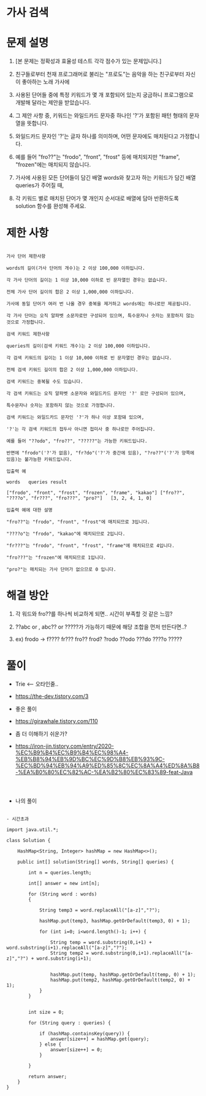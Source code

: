 # 가사 검색

# 문제 설명

1. [본 문제는 정확성과 효율성 테스트 각각 점수가 있는 문제입니다.]

2. 친구들로부터 천재 프로그래머로 불리는 "프로도"는 음악을 하는 친구로부터 자신이 좋아하는 노래 가사에 

3. 사용된 단어들 중에 특정 키워드가 몇 개 포함되어 있는지 궁금하니 프로그램으로 개발해 달라는 제안을 받았습니다.

4. 그 제안 사항 중, 키워드는 와일드카드 문자중 하나인 '?'가 포함된 패턴 형태의 문자열을 뜻합니다.

5. 와일드카드 문자인 '?'는 글자 하나를 의미하며, 어떤 문자에도 매치된다고 가정합니다.

6. 예를 들어 "fro??"는 "frodo", "front", "frost" 등에 매치되지만 "frame", "frozen"에는 매치되지 않습니다.

7. 가사에 사용된 모든 단어들이 담긴 배열 words와 찾고자 하는 키워드가 담긴 배열 queries가 주어질 때,

8. 각 키워드 별로 매치된 단어가 몇 개인지 순서대로 배열에 담아 반환하도록 solution 함수를 완성해 주세요.

# 제한 사항

```

가사 단어 제한사항

words의 길이(가사 단어의 개수)는 2 이상 100,000 이하입니다.

각 가사 단어의 길이는 1 이상 10,000 이하로 빈 문자열인 경우는 없습니다.

전체 가사 단어 길이의 합은 2 이상 1,000,000 이하입니다.

가사에 동일 단어가 여러 번 나올 경우 중복을 제거하고 words에는 하나로만 제공됩니다.

각 가사 단어는 오직 알파벳 소문자로만 구성되어 있으며, 특수문자나 숫자는 포함하지 않는 것으로 가정합니다.

검색 키워드 제한사항

queries의 길이(검색 키워드 개수)는 2 이상 100,000 이하입니다.

각 검색 키워드의 길이는 1 이상 10,000 이하로 빈 문자열인 경우는 없습니다.

전체 검색 키워드 길이의 합은 2 이상 1,000,000 이하입니다.

검색 키워드는 중복될 수도 있습니다.

각 검색 키워드는 오직 알파벳 소문자와 와일드카드 문자인 '?' 로만 구성되어 있으며,

특수문자나 숫자는 포함하지 않는 것으로 가정합니다.

검색 키워드는 와일드카드 문자인 '?'가 하나 이상 포함돼 있으며,

'?'는 각 검색 키워드의 접두사 아니면 접미사 중 하나로만 주어집니다.

예를 들어 "??odo", "fro??", "?????"는 가능한 키워드입니다.

반면에 "frodo"('?'가 없음), "fr?do"('?'가 중간에 있음), "?ro??"('?'가 양쪽에 있음)는 불가능한 키워드입니다.

입출력 예

words	queries	result

["frodo", "front", "frost", "frozen", "frame", "kakao"]	["fro??", "????o", "fr???", "fro???", "pro?"]	[3, 2, 4, 1, 0]

입출력 예에 대한 설명

"fro??"는 "frodo", "front", "frost"에 매치되므로 3입니다.

"????o"는 "frodo", "kakao"에 매치되므로 2입니다.

"fr???"는 "frodo", "front", "frost", "frame"에 매치되므로 4입니다.

"fro???"는 "frozen"에 매치되므로 1입니다.

"pro?"는 매치되는 가사 단어가 없으므로 0 입니다.

```

# 해결 방안

1. 각 워드와 fro??를 하나씩 비교하게 되면.. 시간이 부족할 것 같은 느낌?

2. ??abc or , abc?? or ?????가 가능하기 때문에 해당 조합을 먼저 만든다면..?

3. ex) frodo -> f???? fr??? fro?? frod? ?rodo ??odo ???do ????o ?????

# 풀이

- Trie <-- 오타인줄..

- https://the-dev.tistory.com/3

- 좋은 풀이

- https://girawhale.tistory.com/110

- 좀 더 이해하기 쉬운가?

- https://iron-jin.tistory.com/entry/2020-%EC%B9%B4%EC%B9%B4%EC%98%A4-%EB%B8%94%EB%9D%BC%EC%9D%B8%EB%93%9C-%EC%BD%94%EB%94%A9%ED%85%8C%EC%8A%A4%ED%8A%B8-%EA%B0%80%EC%82%AC-%EA%B2%80%EC%83%89-feat-Java 

```



```

- 나의 풀이

```

- 시간초과

import java.util.*;

class Solution {
    
    HashMap<String, Integer> hashMap = new HashMap<>();
    
    public int[] solution(String[] words, String[] queries) {
        
        int n = queries.length;
        
        int[] answer = new int[n];
        
        for (String word : words)
        {
            
            String temp3 = word.replaceAll("[a-z]","?");
            
            hashMap.put(temp3, hashMap.getOrDefault(temp3, 0) + 1);
            
            for (int i=0; i<word.length()-1; i++) {
                
                String temp = word.substring(0,i+1) + word.substring(i+1).replaceAll("[a-z]","?");
                String temp2 = word.substring(0,i+1).replaceAll("[a-z]","?") + word.substring(i+1);
                
                
                hashMap.put(temp, hashMap.getOrDefault(temp, 0) + 1);
                hashMap.put(temp2, hashMap.getOrDefault(temp2, 0) + 1);
            }   
        }
        
        
        int size = 0;
        
        for (String query : queries) {
            
            if (hashMap.containsKey(query)) {
                answer[size++] = hashMap.get(query);
            } else {
                answer[size++] = 0;
            }
            
        }
        
        return answer;
    }
}

```